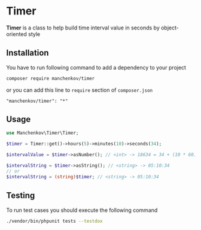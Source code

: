 # Timer

**Timer** is a class to help build time interval value in seconds by object-oriented style

## Installation 

You have to run following command to add a dependency to your project

```bash
composer require manchenkov/timer
```

or you can add this line to `require` section of `composer.json`

```
"manchenkov/timer": "*"
```

## Usage

```php
use Manchenkov\Timer\Timer;

$timer = Timer::get()->hours(5)->minutes(10)->seconds(34);

$intervalValue = $timer->asNumber(); // <int> -> 18634 = 34 + (10 * 60) + (5 * 3600)

$intervalString = $timer->asString(); // <string> -> 05:10:34
// or
$intervalString = (string)$timer; // <string> -> 05:10:34
```

## Testing

To run test cases you should execute the following command

```bash
./vendor/bin/phpunit tests --testdox
```